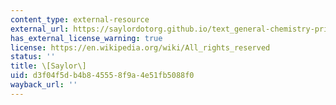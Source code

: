 ```yaml
---
content_type: external-resource
external_url: https://saylordotorg.github.io/text_general-chemistry-principles-patterns-and-applications-v1.0/s20-01-the-autoionization-of-water.html
has_external_license_warning: true
license: https://en.wikipedia.org/wiki/All_rights_reserved
status: ''
title: \[Saylor\]
uid: d3f04f5d-b4b8-4555-8f9a-4e51fb5088f0
wayback_url: ''
---
```

